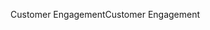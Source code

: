 <span data-ttu-id="a4ecd-101">Customer Engagement</span><span class="sxs-lookup"><span data-stu-id="a4ecd-101">Customer Engagement</span></span>